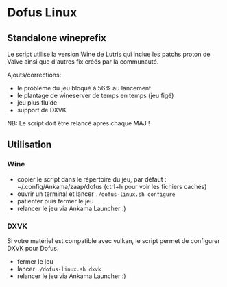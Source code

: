 # Dofus Linux
## Standalone wineprefix

Le script utilise la version Wine de Lutris qui inclue les patchs proton de Valve ainsi que d'autres fix créés par la communauté.

Ajouts/corrections:
- le problème du jeu bloqué à 56% au lancement
- le plantage de wineserver de temps en temps (jeu figé)
- jeu plus fluide
- support de DXVK

NB: Le script doit être relancé après chaque MAJ !

## Utilisation
### Wine
- copier le script dans le répertoire du jeu, par défaut : ~/.config/Ankama/zaap/dofus (ctrl+h pour voir les fichiers cachés)
- ouvrir un terminal et lancer ```./dofus-linux.sh configure```
- patienter puis fermer le jeu
- relancer le jeu via Ankama Launcher :)

### DXVK
Si votre matériel est compatible avec vulkan, le script permet de configurer DXVK pour Dofus. 
- fermer le jeu 
- lancer ```./dofus-linux.sh dxvk```
- relancer le jeu via Ankama Launcher :)